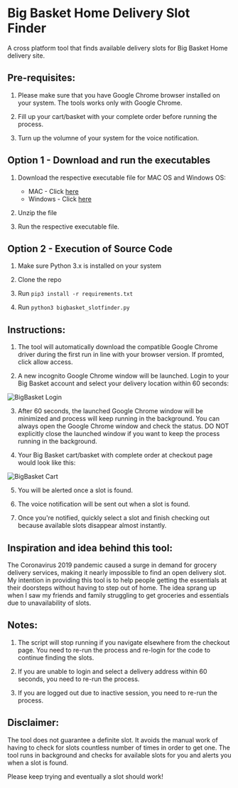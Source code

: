 # Big Basket Home Delivery Slot Finder
A cross platform tool that finds available delivery slots for Big Basket Home delivery site.

## Pre-requisites: 

1. Please make sure that you have Google Chrome browser installed on your system. The tools works only with Google Chrome.

2. Fill up your cart/basket with your complete order before running the process.

3. Turn up the volumne of your system for the voice notification.



## Option 1 - Download and run the executables

1. Download the respective executable file for MAC OS and Windows OS:
	* MAC - Click [here](https://github.com/vivekgautam104/bigbasket-slot-finder/releases/download/v1.0/bigbasket_slotfinder_macOS.zip)
	* Windows - Click [here](https://github.com/vivekgautam104/bigbasket-slot-finder/releases/download/v1.0/bigbasket_slotfinder_windows.zipj)

2. Unzip the file

3. Run the respective executable file.

## Option 2 - Execution of Source Code 

1. Make sure Python 3.x is installed on your system

2. Clone the repo

3. Run `pip3 install -r requirements.txt`

4. Run `python3 bigbasket_slotfinder.py`

## Instructions:

1. The tool will automatically download the compatible Google Chrome driver during the first run in line with your browser version. If promted, click allow access.

2. A new incognito Google Chrome window will be launched. Login to your Big Basket account and select your delivery location within 60 seconds:

![BigBasket Login](https://raw.githubusercontent.com/vivekgautam104/bigbasket-slot-finder/master/SlotFinder/images/login.png)

3. After 60 seconds, the launched Google Chrome window will be minimized and process will keep running in the background. You can always open the Google Chrome window and check the status. DO NOT explicitly close the launched window if you want to keep the process running in the background. 

4. Your Big Basket cart/basket with complete order at checkout page would look like this:

![BigBasket Cart](https://raw.githubusercontent.com/vivekgautam104/bigbasket-slot-finder/master/SlotFinder/images/mybasket.png)

5. You will be alerted once a slot is found. 

6. The voice notification will be sent out when a slot is found.

7. Once you're notified, quickly select a slot and finish checking out because available slots disappear almost instantly.


## Inspiration and idea behind this tool:

The Coronavirus 2019 pandemic caused a surge in demand for grocery delivery services, making it nearly impossible to find an open delivery slot. My intention in providing this tool is to help people getting the essentials at their doorsteps without having to step out of home. The idea sprang up when I saw my friends and family struggling to get groceries and essentials due to unavailability of slots.

## Notes:
1. The script will stop running if you navigate elsewhere from the checkout page. You need to re-run the process and re-login for the code to continue finding the slots.

2. If you are unable to login and select a delivery address within 60 seconds, you need to re-run the process.

3. If you are logged out due to inactive session, you need to re-run the process.


## Disclaimer:
The tool does not guarantee a definite slot. It avoids the manual work of having to check for slots countless number of times in order to get one. The tool runs in background and checks for available slots for you and alerts you when a slot is found.

Please keep trying and eventually a slot should work! 
